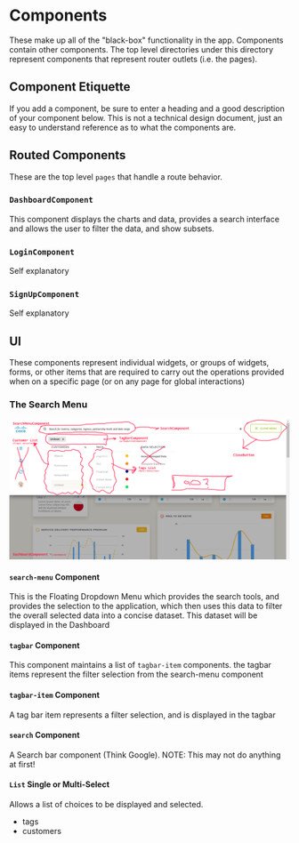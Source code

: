 # Components

These make up all of the "black-box" functionality in the app. Components contain
other components. The top level directories under this directory represent
components that represent router outlets (i.e. the pages).  

## Component Etiquette
If you add a component, be sure to enter a heading and a good description of your
component below. This is not a technical design document, just an easy to understand
reference as to what the components are.

## Routed Components
These are the top level `pages` that handle a route behavior.

### `DashboardComponent`
This component displays the charts and data, provides a search interface
and allows the user to filter the data, and show subsets.

### `LoginComponent`
Self explanatory

### `SignUpComponent`
Self explanatory

## UI
These components represent individual widgets, or groups of widgets, forms, or
other items that are required to carry out the operations provided when on a specific
page (or on any page for global interactions)

### The Search Menu

![SearchMenuComponents](../../../wiki_src/images/SearchMenuComponents.jpg)

#### `search-menu` Component
This is the Floating Dropdown Menu which provides the search tools, and provides
the selection to the application, which then uses this data to filter the overall
selected data into a concise dataset. This dataset will be displayed in the Dashboard

#### `tagbar` Component
This component maintains a list of `tagbar-item` components. the tagbar items
represent the filter selection from the search-menu component

#### `tagbar-item` Component
A tag bar item represents a filter selection, and is displayed in the tagbar

#### `search` Component
A Search bar component (Think Google). NOTE: This may not do anything at first!

#### `List` Single or Multi-Select
Allows a list of choices to be displayed and selected.
  - tags
  - customers
